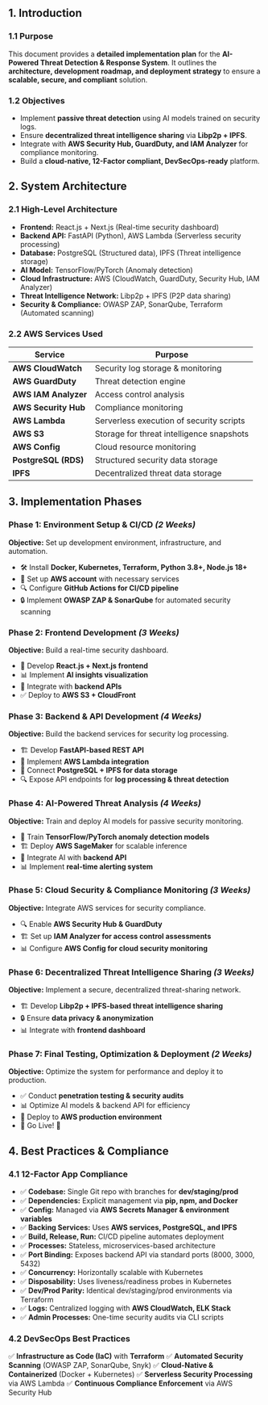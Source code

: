 ## **1. Introduction**
### **1.1 Purpose**
This document provides a **detailed implementation plan** for the **AI-Powered Threat Detection & Response System**. It outlines the **architecture, development roadmap, and deployment strategy** to ensure a **scalable, secure, and compliant** solution.

### **1.2 Objectives**
- Implement **passive threat detection** using AI models trained on security logs.
- Ensure **decentralized threat intelligence sharing** via **Libp2p + IPFS**.
- Integrate with **AWS Security Hub, GuardDuty, and IAM Analyzer** for compliance monitoring.
- Build a **cloud-native, 12-Factor compliant, DevSecOps-ready** platform.

## **2. System Architecture**
### **2.1 High-Level Architecture**
- **Frontend:** React.js + Next.js (Real-time security dashboard)
- **Backend API:** FastAPI (Python), AWS Lambda (Serverless security processing)
- **Database:** PostgreSQL (Structured data), IPFS (Threat intelligence storage)
- **AI Model:** TensorFlow/PyTorch (Anomaly detection)
- **Cloud Infrastructure:** AWS (CloudWatch, GuardDuty, Security Hub, IAM Analyzer)
- **Threat Intelligence Network:** Libp2p + IPFS (P2P data sharing)
- **Security & Compliance:** OWASP ZAP, SonarQube, Terraform (Automated scanning)

### **2.2 AWS Services Used**
| **Service** | **Purpose** |
|------------|------------|
| **AWS CloudWatch** | Security log storage & monitoring |
| **AWS GuardDuty** | Threat detection engine |
| **AWS IAM Analyzer** | Access control analysis |
| **AWS Security Hub** | Compliance monitoring |
| **AWS Lambda** | Serverless execution of security scripts |
| **AWS S3** | Storage for threat intelligence snapshots |
| **AWS Config** | Cloud resource monitoring |
| **PostgreSQL (RDS)** | Structured security data storage |
| **IPFS** | Decentralized threat data storage |

## **3. Implementation Phases**

### **Phase 1: Environment Setup & CI/CD** *(2 Weeks)*
**Objective:** Set up development environment, infrastructure, and automation.
- 🛠 Install **Docker, Kubernetes, Terraform, Python 3.8+, Node.js 18+**
- 🔧 Set up **AWS account** with necessary services
- 🔍 Configure **GitHub Actions for CI/CD pipeline**
- 🔒 Implement **OWASP ZAP & SonarQube** for automated security scanning

### **Phase 2: Frontend Development** *(3 Weeks)*
**Objective:** Build a real-time security dashboard.
- 🎨 Develop **React.js + Next.js frontend**
- 📊 Implement **AI insights visualization**
- 🔗 Integrate with **backend APIs**
- ✅ Deploy to **AWS S3 + CloudFront**

### **Phase 3: Backend & API Development** *(4 Weeks)*
**Objective:** Build the backend services for security log processing.
- 🏗 Develop **FastAPI-based REST API**
- 🔗 Implement **AWS Lambda integration**
- 📡 Connect **PostgreSQL + IPFS for data storage**
- 🔍 Expose API endpoints for **log processing & threat detection**

### **Phase 4: AI-Powered Threat Analysis** *(4 Weeks)*
**Objective:** Train and deploy AI models for passive security monitoring.
- 🤖 Train **TensorFlow/PyTorch anomaly detection models**
- 🏗 Deploy **AWS SageMaker** for scalable inference
- 🔗 Integrate AI with **backend API**
- 📊 Implement **real-time alerting system**

### **Phase 5: Cloud Security & Compliance Monitoring** *(3 Weeks)*
**Objective:** Integrate AWS services for security compliance.
- 🔍 Enable **AWS Security Hub & GuardDuty**
- 🏗 Set up **IAM Analyzer for access control assessments**
- 📊 Configure **AWS Config for cloud security monitoring**

### **Phase 6: Decentralized Threat Intelligence Sharing** *(3 Weeks)*
**Objective:** Implement a secure, decentralized threat-sharing network.
- 🏗 Develop **Libp2p + IPFS-based threat intelligence sharing**
- 🔒 Ensure **data privacy & anonymization**
- 📊 Integrate with **frontend dashboard**

### **Phase 7: Final Testing, Optimization & Deployment** *(2 Weeks)*
**Objective:** Optimize the system for performance and deploy it to production.
- ✅ Conduct **penetration testing & security audits**
- 📊 Optimize AI models & backend API for efficiency
- 🚀 Deploy to **AWS production environment**
- 🎉 Go Live! 🎉

## **4. Best Practices & Compliance**
### **4.1 12-Factor App Compliance**
- ✅ **Codebase:** Single Git repo with branches for **dev/staging/prod**
- ✅ **Dependencies:** Explicit management via **pip, npm, and Docker**
- ✅ **Config:** Managed via **AWS Secrets Manager & environment variables**
- ✅ **Backing Services:** Uses **AWS services, PostgreSQL, and IPFS**
- ✅ **Build, Release, Run:** CI/CD pipeline automates deployment
- ✅ **Processes:** Stateless, microservices-based architecture
- ✅ **Port Binding:** Exposes backend API via standard ports (8000, 3000, 5432)
- ✅ **Concurrency:** Horizontally scalable with Kubernetes
- ✅ **Disposability:** Uses liveness/readiness probes in Kubernetes
- ✅ **Dev/Prod Parity:** Identical dev/staging/prod environments via Terraform
- ✅ **Logs:** Centralized logging with **AWS CloudWatch, ELK Stack**
- ✅ **Admin Processes:** One-time security audits via CLI scripts

### **4.2 DevSecOps Best Practices**
✅ **Infrastructure as Code (IaC)** with **Terraform**
✅ **Automated Security Scanning** (OWASP ZAP, SonarQube, Snyk)
✅ **Cloud-Native & Containerized** (Docker + Kubernetes)
✅ **Serverless Security Processing** via AWS Lambda
✅ **Continuous Compliance Enforcement** via AWS Security Hub


